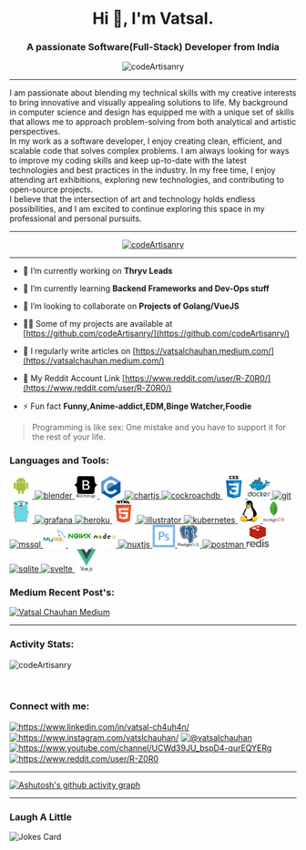 <h1 align="center">Hi 👋, I'm Vatsal.</h1>
<h3 align="center">A passionate Software(Full-Stack) Developer from India</h3>

<p align="center"> <img src="https://komarev.com/ghpvc/?username=codeArtisanry&label=Profile%20views&color=0e75b6&style=flat" alt="codeArtisanry" /> </p>
<hr/>
I am passionate about blending my technical skills with my creative interests to bring innovative and visually appealing solutions to life. My background in computer science and design has equipped me with a unique set of skills that allows me to approach problem-solving from both analytical and artistic perspectives. </br>
In my work as a software developer, I enjoy creating clean, efficient, and scalable code that solves complex problems. I am always looking for ways to improve my coding skills and keep up-to-date with the latest technologies and best practices in the industry. In my free time, I enjoy attending art exhibitions, exploring new technologies, and contributing to open-source projects. <br> I believe that the intersection of art and technology holds endless possibilities, and I am excited to continue exploring this space in my professional and personal pursuits.
<hr/>
<p align="center"> <a href="https://github.com/ryo-ma/github-profile-trophy"><img src="https://github-profile-trophy.vercel.app/?username=codeArtisanry&row=2&column=3&margin-w=15&margin-h=15&no-frame=true&theme=algolia" alt="codeArtisanry" /></a> </p>
<hr/>

- 🔭 I’m currently working on **Thryv Leads**

- 🌱 I’m currently learning **Backend Frameworks and Dev-Ops stuff**

- 👯 I’m looking to collaborate on **Projects of Golang/VueJS**

- 👨‍💻 Some of my projects are available at [https://github.com/codeArtisanry/](https://github.com/codeArtisanry/)

- 📝 I regularly write articles on [https://vatsalchauhan.medium.com/](https://vatsalchauhan.medium.com/)

- :izakaya_lantern: My Reddit Account Link [https://www.reddit.com/user/R-Z0R0/](https://www.reddit.com/user/R-Z0R0/)

- ⚡ Fun fact **Funny,Anime-addict,EDM,Binge Watcher,Foodie**

> Programming is like sex: One mistake
and you have to support it for the rest
of your life.

<h3 align="left">Languages and Tools:</h3>
<p align="left"> <a href="https://developer.android.com" target="_blank" rel="noreferrer"> <img src="https://raw.githubusercontent.com/devicons/devicon/master/icons/android/android-original-wordmark.svg" alt="android" width="40" height="40"/> </a> <a href="https://www.blender.org/" target="_blank" rel="noreferrer"> <img src="https://download.blender.org/branding/community/blender_community_badge_white.svg" alt="blender" width="40" height="40"/> </a> <a href="https://getbootstrap.com" target="_blank" rel="noreferrer"> <img src="https://raw.githubusercontent.com/devicons/devicon/master/icons/bootstrap/bootstrap-plain-wordmark.svg" alt="bootstrap" width="40" height="40"/> </a> <a href="https://www.cprogramming.com/" target="_blank" rel="noreferrer"> <img src="https://raw.githubusercontent.com/devicons/devicon/master/icons/c/c-original.svg" alt="c" width="40" height="40"/> </a> <a href="https://www.chartjs.org" target="_blank" rel="noreferrer"> <img src="https://www.chartjs.org/media/logo-title.svg" alt="chartjs" width="40" height="40"/> </a> <a href="https://www.cockroachlabs.com/product/cockroachdb/" target="_blank" rel="noreferrer"> <img src="https://cdn.worldvectorlogo.com/logos/cockroachdb.svg" alt="cockroachdb" width="40" height="40"/> </a> <a href="https://www.w3schools.com/css/" target="_blank" rel="noreferrer"> <img src="https://raw.githubusercontent.com/devicons/devicon/master/icons/css3/css3-original-wordmark.svg" alt="css3" width="40" height="40"/> </a> <a href="https://www.docker.com/" target="_blank" rel="noreferrer"> <img src="https://raw.githubusercontent.com/devicons/devicon/master/icons/docker/docker-original-wordmark.svg" alt="docker" width="40" height="40"/> </a> <a href="https://git-scm.com/" target="_blank" rel="noreferrer"> <img src="https://www.vectorlogo.zone/logos/git-scm/git-scm-icon.svg" alt="git" width="40" height="40"/> </a> <a href="https://golang.org" target="_blank" rel="noreferrer"> <img src="https://raw.githubusercontent.com/devicons/devicon/master/icons/go/go-original.svg" alt="go" width="40" height="40"/> </a> <a href="https://grafana.com" target="_blank" rel="noreferrer"> <img src="https://www.vectorlogo.zone/logos/grafana/grafana-icon.svg" alt="grafana" width="40" height="40"/> </a> <a href="https://heroku.com" target="_blank" rel="noreferrer"> <img src="https://www.vectorlogo.zone/logos/heroku/heroku-icon.svg" alt="heroku" width="40" height="40"/> </a> <a href="https://www.w3.org/html/" target="_blank" rel="noreferrer"> <img src="https://raw.githubusercontent.com/devicons/devicon/master/icons/html5/html5-original-wordmark.svg" alt="html5" width="40" height="40"/> </a> <a href="https://www.adobe.com/in/products/illustrator.html" target="_blank" rel="noreferrer"> <img src="https://www.vectorlogo.zone/logos/adobe_illustrator/adobe_illustrator-icon.svg" alt="illustrator" width="40" height="40"/> </a> <a href="https://kubernetes.io" target="_blank" rel="noreferrer"> <img src="https://www.vectorlogo.zone/logos/kubernetes/kubernetes-icon.svg" alt="kubernetes" width="40" height="40"/> </a> <a href="https://www.linux.org/" target="_blank" rel="noreferrer"> <img src="https://raw.githubusercontent.com/devicons/devicon/master/icons/linux/linux-original.svg" alt="linux" width="40" height="40"/> </a> <a href="https://www.mongodb.com/" target="_blank" rel="noreferrer"> <img src="https://raw.githubusercontent.com/devicons/devicon/master/icons/mongodb/mongodb-original-wordmark.svg" alt="mongodb" width="40" height="40"/> </a> <a href="https://www.microsoft.com/en-us/sql-server" target="_blank" rel="noreferrer"> <img src="https://www.svgrepo.com/show/303229/microsoft-sql-server-logo.svg" alt="mssql" width="40" height="40"/> </a> <a href="https://www.mysql.com/" target="_blank" rel="noreferrer"> <img src="https://raw.githubusercontent.com/devicons/devicon/master/icons/mysql/mysql-original-wordmark.svg" alt="mysql" width="40" height="40"/> </a> <a href="https://www.nginx.com" target="_blank" rel="noreferrer"> <img src="https://raw.githubusercontent.com/devicons/devicon/master/icons/nginx/nginx-original.svg" alt="nginx" width="40" height="40"/> </a> <a href="https://nodejs.org" target="_blank" rel="noreferrer"> <img src="https://raw.githubusercontent.com/devicons/devicon/master/icons/nodejs/nodejs-original-wordmark.svg" alt="nodejs" width="40" height="40"/> </a> <a href="https://nuxtjs.org/" target="_blank" rel="noreferrer"> <img src="https://www.vectorlogo.zone/logos/nuxtjs/nuxtjs-icon.svg" alt="nuxtjs" width="40" height="40"/> </a> <a href="https://www.photoshop.com/en" target="_blank" rel="noreferrer"> <img src="https://raw.githubusercontent.com/devicons/devicon/master/icons/photoshop/photoshop-line.svg" alt="photoshop" width="40" height="40"/> </a> <a href="https://www.postgresql.org" target="_blank" rel="noreferrer"> <img src="https://raw.githubusercontent.com/devicons/devicon/master/icons/postgresql/postgresql-original-wordmark.svg" alt="postgresql" width="40" height="40"/> </a> <a href="https://postman.com" target="_blank" rel="noreferrer"> <img src="https://www.vectorlogo.zone/logos/getpostman/getpostman-icon.svg" alt="postman" width="40" height="40"/> </a> <a href="https://redis.io" target="_blank" rel="noreferrer"> <img src="https://raw.githubusercontent.com/devicons/devicon/master/icons/redis/redis-original-wordmark.svg" alt="redis" width="40" height="40"/> </a> <a href="https://www.sqlite.org/" target="_blank" rel="noreferrer"> <img src="https://www.vectorlogo.zone/logos/sqlite/sqlite-icon.svg" alt="sqlite" width="40" height="40"/> </a> <a href="https://svelte.dev" target="_blank" rel="noreferrer"> <img src="https://upload.wikimedia.org/wikipedia/commons/1/1b/Svelte_Logo.svg" alt="svelte" width="40" height="40"/> </a> <a href="https://vuejs.org/" target="_blank" rel="noreferrer"> <img src="https://raw.githubusercontent.com/devicons/devicon/master/icons/vuejs/vuejs-original-wordmark.svg" alt="vuejs" width="40" height="40"/> </a> </p>

<h3 align="left"> Medium Recent Post's: </h3>

[![Vatsal Chauhan Medium](https://github-readme-medium.vercel.app/?username=vatsalchauhan)](https://medium.com/@vatsalchauhan)


<hr/>

### Activity Stats:
<p><img align="center" src="https://github-readme-streak-stats.herokuapp.com/?user=codeArtisanry&" alt="codeArtisanry" /></p>
<br/>
<!-- <p>&nbsp;<img align="center" src="https://github-readme-stats.vercel.app/api?username=codeArtisanry&show_icons=true&locale=en" alt="codeArtisanry" /></p> -->


<h3 align="left">Connect with me:</h3>
<p align="left">
<a href="https://www.linkedin.com/in/vatsal-ch4uh4n/" target="blank"><img align="center" src="https://raw.githubusercontent.com/rahuldkjain/github-profile-readme-generator/master/src/images/icons/Social/linked-in-alt.svg" alt="https://www.linkedin.com/in/vatsal-ch4uh4n/" height="30" width="40" /></a>
<a href="https://www.instagram.com/vatslchauhan/" target="blank"><img align="center" src="https://raw.githubusercontent.com/rahuldkjain/github-profile-readme-generator/master/src/images/icons/Social/instagram.svg" alt="https://www.instagram.com/vatslchauhan/" height="30" width="40" /></a>
<a href="https://medium.com/@vatsalchauhan" target="blank"><img align="center" src="https://raw.githubusercontent.com/rahuldkjain/github-profile-readme-generator/master/src/images/icons/Social/medium.svg" alt="@vatsalchauhan" height="30" width="40" /></a>
<a href="https://www.youtube.com/channel/UCWd39JU_bspD4-qurEQYERg" target="blank"><img align="center" src="https://raw.githubusercontent.com/rahuldkjain/github-profile-readme-generator/master/src/images/icons/Social/youtube.svg" alt="https://www.youtube.com/channel/UCWd39JU_bspD4-qurEQYERg" height="30" width="40" /></a>
<a href="https://www.reddit.com/user/R-Z0R0" target="blank"><img align="center" src="https://raw.githubusercontent.com/rahuldkjain/github-profile-readme-generator/master/src/images/icons/Social/reddit.svg" alt="https://www.reddit.com/user/R-Z0R0" height="30" width="40" /></a>
</p>

<hr>

[![Ashutosh's github activity graph](https://github-readme-activity-graph.cyclic.app/graph?username=codeArtisanry&theme=github-compact)](https://github.com/codeArtisanry/github-readme-activity-graph)

<hr>

<h3>
Laugh A Little
</h3>

![Jokes Card](https://readme-jokes.vercel.app/api)
